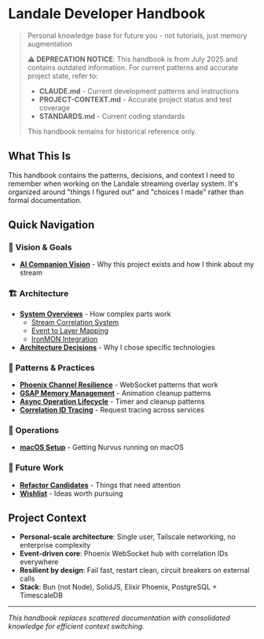 # Landale Developer Handbook

> Personal knowledge base for future you - not tutorials, just memory augmentation
>
> **⚠️ DEPRECATION NOTICE**: This handbook is from July 2025 and contains outdated information.
> For current patterns and accurate project state, refer to:
>
> - **CLAUDE.md** - Current development patterns and instructions
> - **PROJECT-CONTEXT.md** - Accurate project status and test coverage
> - **STANDARDS.md** - Current coding standards
>
> This handbook remains for historical reference only.

## What This Is

This handbook contains the patterns, decisions, and context I need to remember when working on the Landale streaming overlay system. It's organized around "things I figured out" and "choices I made" rather than formal documentation.

## Quick Navigation

### 🎯 Vision & Goals

- **[AI Companion Vision](01_vision_and_goals/ai_companion.md)** - Why this project exists and how I think about my stream

### 🏗️ Architecture

- **[System Overviews](02_architecture/system_overviews/)** - How complex parts work
  - [Stream Correlation System](02_architecture/system_overviews/stream_correlation_system.md)
  - [Event to Layer Mapping](02_architecture/system_overviews/event_to_layer_mapping.md)
  - [IronMON Integration](02_architecture/system_overviews/ironmon_integration.md)
- **[Architecture Decisions](02_architecture/decisions/)** - Why I chose specific technologies

### 🧠 Patterns & Practices

- **[Phoenix Channel Resilience](03_patterns_and_practices/phoenix_channel_resilience.md)** - WebSocket patterns that work
- **[GSAP Memory Management](03_patterns_and_practices/gsap_memory_management.md)** - Animation cleanup patterns
- **[Async Operation Lifecycle](03_patterns_and_practices/async_operation_lifecycle.md)** - Timer and cleanup patterns
- **[Correlation ID Tracing](03_patterns_and_practices/correlation_id_tracing.md)** - Request tracing across services

### 🔧 Operations

- **[macOS Setup](04_operations/macos_setup.md)** - Getting Nurvus running on macOS

### 🚀 Future Work

- **[Refactor Candidates](05_future_work/refactor_candidates.md)** - Things that need attention
- **[Wishlist](05_future_work/wishlist.md)** - Ideas worth pursuing

## Project Context

- **Personal-scale architecture**: Single user, Tailscale networking, no enterprise complexity
- **Event-driven core**: Phoenix WebSocket hub with correlation IDs everywhere
- **Resilient by design**: Fail fast, restart clean, circuit breakers on external calls
- **Stack**: Bun (not Node), SolidJS, Elixir Phoenix, PostgreSQL + TimescaleDB

---

_This handbook replaces scattered documentation with consolidated knowledge for efficient context switching._
